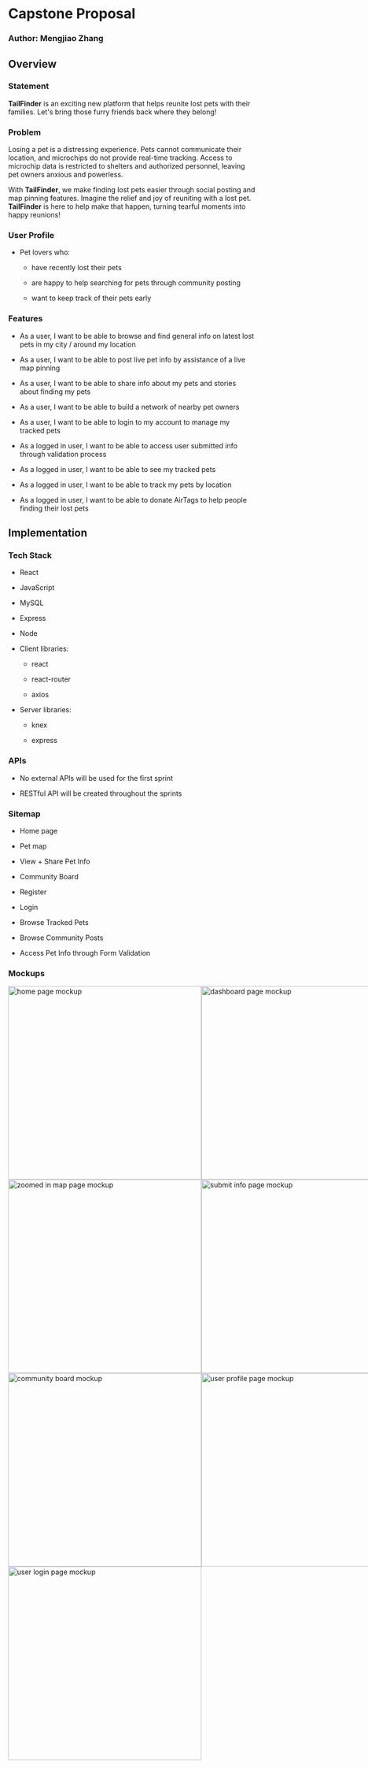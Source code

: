 # Capstone Proposal
### Author: Mengjiao Zhang

## Overview

### Statement
**TailFinder** is an exciting new platform that helps reunite lost pets with their families. Let's bring those furry friends back where they belong!

### Problem
Losing a pet is a distressing experience. Pets cannot communicate their location, and microchips do not provide real-time tracking. Access to microchip data is restricted to shelters and authorized personnel, leaving pet owners anxious and powerless.

With **TailFinder**, we make finding lost pets easier through social posting and map pinning features. Imagine the relief and joy of reuniting with a lost pet. **TailFinder** is here to help make that happen, turning tearful moments into happy reunions!

### User Profile

- Pet lovers who:

	- have recently lost their pets

	- are happy to help searching for pets through community posting

	- want to keep track of their pets early

### Features

-   As a user, I want to be able to browse and find general info on latest lost pets in my city / around my location
    
-   As a user, I want to be able to post live pet info by assistance of a live map pinning
    
-   As a user, I want to be able to share info about my pets and stories about finding my pets
    
-   As a user, I want to be able to build a network of nearby pet owners
    
-   As a user, I want to be able to login to my account to manage my tracked pets
    
-   As a logged in user, I want to be able to access user submitted info through validation process
        
-   As a logged in user, I want to be able to see my tracked pets
    
-   As a logged in user, I want to be able to track my pets by location

-   As a logged in user, I want to be able to donate AirTags to help people finding their lost pets


## Implementation

  

### Tech Stack

  

- React

- JavaScript

- MySQL

- Express

- Node


- Client libraries:

	- react

	- react-router

	- axios


- Server libraries:

	- knex

	- express

  

### APIs

  

- No external APIs will be used for the first sprint

- RESTful API will be created throughout the sprints

  

### Sitemap

  

- Home page

- Pet map

- View + Share Pet Info

- Community Board

- Register

- Login

- Browse Tracked Pets

- Browse Community Posts

- Access Pet Info through Form Validation

  

### Mockups

<div class="flex-container" element: style="width: 1280; display: flex; flex-direction: row; flex-wrap:wrap; gap:20;">

<img src="./src/assets/mockups/mobile-1.png" alt="home page mockup" width="393"/>
<img src="./src/assets/mockups/mobile-2.png" alt="dashboard page mockup" width="393"/>
<img src="./src/assets/mockups/mobile-3.png" alt="live map page mockup" width="393"/>
<img src="./src/assets/mockups/mobile-4.png" alt="zoomed in map page mockup" width="393"/>
<img src="./src/assets/mockups/mobile-5.png" alt="submit info page mockup" width="393"/>
<img src="./src/assets/mockups/mobile-6.png" alt="find my pet page mockup" width="393"/>
<img src="./src/assets/mockups/mobile-7.png" alt="community board mockup" width="393"/>
<img src="./src/assets/mockups/mobile-8.png" alt="user profile page mockup" width="393"/>
<img src="./src/assets/mockups/mobile-9.png" alt="user register page mockup" width="393"/>
<img src="./src/assets/mockups/mobile-10.png" alt="user login page mockup" width="393"/>

</div>

